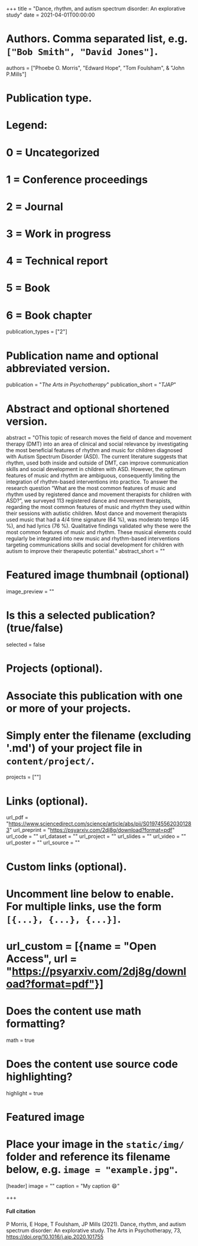 +++
title = "Dance, rhythm, and autism spectrum disorder: An explorative study"
date = 2021-04-01T00:00:00

# Authors. Comma separated list, e.g. `["Bob Smith", "David Jones"]`.
authors = ["Phoebe O. Morris", "Edward Hope", "Tom Foulsham", & "John P.Mills"]

# Publication type.
# Legend:
# 0 = Uncategorized
# 1 = Conference proceedings
# 2 = Journal
# 3 = Work in progress
# 4 = Technical report
# 5 = Book
# 6 = Book chapter
publication_types = ["2"]

# Publication name and optional abbreviated version.
publication = "*The Arts in Psychotherapy*"
publication_short = "*TJAP*"

# Abstract and optional shortened version.
abstract = "OThis topic of research moves the field of dance and movement therapy (DMT) into an area of clinical and social relevance by investigating the most beneficial features of rhythm and music for children diagnosed with Autism Spectrum Disorder (ASD). The current literature suggests that rhythm, used both inside and outside of DMT, can improve communication skills and social development in children with ASD. However, the optimum features of music and rhythm are ambiguous, consequently limiting the integration of rhythm-based interventions into practice. To answer the research question “What are the most common features of music and rhythm used by registered dance and movement therapists for children with ASD?”, we surveyed 113 registered dance and movement therapists, regarding the most common features of music and rhythm they used within their sessions with autistic children. Most dance and movement therapists used music that had a 4/4 time signature (64 %), was moderato tempo (45 %), and had lyrics (76 %). Qualitative findings validated why these were the most common features of music and rhythm. These musical elements could regularly be integrated into new music and rhythm-based interventions targeting communications skills and social development for children with autism to improve their therapeutic potential."
abstract_short = ""

# Featured image thumbnail (optional)
image_preview = ""

# Is this a selected publication? (true/false)
selected = false

# Projects (optional).
#   Associate this publication with one or more of your projects.
#   Simply enter the filename (excluding '.md') of your project file in `content/project/`.
   projects = [""]

# Links (optional).
url_pdf = "https://www.sciencedirect.com/science/article/abs/pii/S0197455620301283"
url_preprint = "https://psyarxiv.com/2dj8g/download?format=pdf"
url_code = ""
url_dataset = ""
url_project = ""
url_slides = ""
url_video = ""
url_poster = ""
url_source = ""

# Custom links (optional).
#   Uncomment line below to enable. For multiple links, use the form `[{...}, {...}, {...}]`.
#   url_custom = [{name = "Open Access", url = "https://psyarxiv.com/2dj8g/download?format=pdf"}]

# Does the content use math formatting?
math = true

# Does the content use source code highlighting?
highlight = true

# Featured image
# Place your image in the `static/img/` folder and reference its filename below, e.g. `image = "example.jpg"`.
[header]
image = ""
caption = "My caption :smile:"

+++

#### Full citation
P Morris, E Hope, T Foulsham, JP Mills (2021). Dance, rhythm, and autism spectrum disorder: An explorative study. The Arts in Psychotherapy, 73, https://doi.org/10.1016/j.aip.2020.101755

